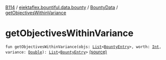 [B114](../../index.md) / [ejektaflex.bountiful.data.bounty](../index.md) / [BountyData](index.md) / [getObjectivesWithinVariance](./get-objectives-within-variance.md)

# getObjectivesWithinVariance

`fun getObjectivesWithinVariance(objs: `[`List`](https://kotlinlang.org/api/latest/jvm/stdlib/kotlin.collections/-list/index.html)`<`[`BountyEntry`](../-bounty-entry/index.md)`>, worth: `[`Int`](https://kotlinlang.org/api/latest/jvm/stdlib/kotlin/-int/index.html)`, variance: `[`Double`](https://kotlinlang.org/api/latest/jvm/stdlib/kotlin/-double/index.html)`): `[`List`](https://kotlinlang.org/api/latest/jvm/stdlib/kotlin.collections/-list/index.html)`<`[`BountyEntry`](../-bounty-entry/index.md)`>` [(source)](https://github.com/ejektaflex/Bountiful/tree/develop/src/main/kotlin/ejektaflex/bountiful/data/bounty/BountyData.kt#L222)